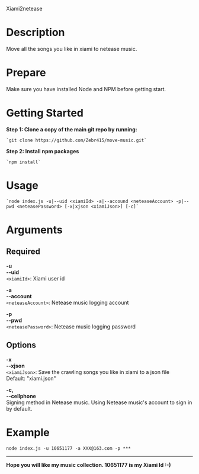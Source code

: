 Xiami2netease

# Description 

Move all the songs you like in xiami to netease music.

# Prepare 

Make sure you have installed Node and NPM before getting start.

# Getting Started 

**Step 1: Clone a copy of the main git repo by running:**

	`git clone https://github.com/Zebr415/move-music.git`
	
**Step 2: Install npm packages**

	`npm install`

# Usage 

	`node index.js -u|--uid <xiamiId> -a|--accound <neteaseAccount> -p|--pwd <neteasePassword> [-x|xjson <xiamiJson>] [-c]`

# Arguments 

## Required 

**-u**<br/>
**--uid**<br/>
	`<xiamiId>`: Xiami user id

**-a**<br/>
**--account**<br/>
	`<neteaseAccount>`: Netease music logging account 

**-p**<br/>
**--pwd**<br/>
	`<neteasePassword>`: Netease music logging password

## Options 

**-x**<br/>
**--xjson**<br/>
	`<xiamiJson>`: Save the crawling songs you like in xiami to a json file<br/>
	Default: "xiami.json"
	
**-c,**<br/>
**--cellphone**<br/>
	Signing method in Netease music. Using Netease music's account to sign in by default.

# Example 

	node index.js -u 10651177 -a XXX@163.com -p ***
****	
**Hope you will like my music collection. 10651177 is my Xiami Id :-)**
